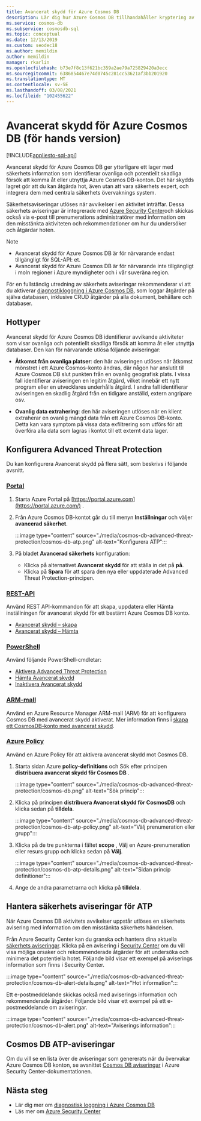 ```yaml
---
title: Avancerat skydd för Azure Cosmos DB
description: Lär dig hur Azure Cosmos DB tillhandahåller kryptering av data i vila och hur de implementeras.
ms.service: cosmos-db
ms.subservice: cosmosdb-sql
ms.topic: conceptual
ms.date: 12/13/2019
ms.custom: seodec18
ms.author: memildin
author: memildin
manager: rkarlin
ms.openlocfilehash: b73e7f8c13f621bc359a2ae79a725829420a3ecc
ms.sourcegitcommit: 6386854467e74d0745c281cc53621af3bb201920
ms.translationtype: MT
ms.contentlocale: sv-SE
ms.lasthandoff: 03/08/2021
ms.locfileid: "102455622"
---
```

# <a name="advanced-threat-protection-for-azure-cosmos-db-preview"></a>Avancerat skydd för Azure Cosmos DB (för hands version)
[!INCLUDE[appliesto-sql-api](includes/appliesto-sql-api.md)]

Avancerat skydd för Azure Cosmos DB ger ytterligare ett lager med säkerhets information som identifierar ovanliga och potentiellt skadliga försök att komma åt eller utnyttja Azure Cosmos DB-konton. Det här skydds lagret gör att du kan åtgärda hot, även utan att vara säkerhets expert, och integrera dem med centrala säkerhets övervaknings system.

Säkerhetsaviseringar utlöses när avvikelser i en aktivitet inträffar. Dessa säkerhets aviseringar är integrerade med  [Azure Security Center](https://azure.microsoft.com/services/security-center/)och skickas också via e-post till prenumerations administratörer med information om den misstänkta aktiviteten och rekommendationer om hur du undersöker och åtgärdar hoten.

> [!NOTE]
>
> * Avancerat skydd för Azure Cosmos DB är för närvarande endast tillgängligt för SQL-API: et.
> * Avancerat skydd för Azure Cosmos DB är för närvarande inte tillgängligt i moln regioner i Azure myndigheter och i vår suveräna region.

För en fullständig utredning av säkerhets aviseringar rekommenderar vi att du aktiverar [diagnostikloggning i Azure Cosmos DB](./monitor-cosmos-db.md), som loggar åtgärder på själva databasen, inklusive CRUD åtgärder på alla dokument, behållare och databaser.

## <a name="threat-types"></a>Hottyper

Avancerat skydd för Azure Cosmos DB identifierar avvikande aktiviteter som visar ovanliga och potentiellt skadliga försök att komma åt eller utnyttja databaser. Den kan för närvarande utlösa följande aviseringar:

- **Åtkomst från ovanliga platser**: den här aviseringen utlöses när åtkomst mönstret i ett Azure Cosmos-konto ändras, där någon har anslutit till Azure Cosmos DB slut punkten från en ovanlig geografisk plats. I vissa fall identifierar aviseringen en legitim åtgärd, vilket innebär ett nytt program eller en utvecklares underhålls åtgärd. I andra fall identifierar aviseringen en skadlig åtgärd från en tidigare anställd, extern angripare osv.

- **Ovanlig data extrahering**: den här aviseringen utlöses när en klient extraherar en ovanlig mängd data från ett Azure Cosmos DB-konto. Detta kan vara symptom på vissa data exfiltrering som utförs för att överföra alla data som lagras i kontot till ett externt data lager.



## <a name="configure-advanced-threat-protection"></a>Konfigurera Advanced Threat Protection

Du kan konfigurera Avancerat skydd på flera sätt, som beskrivs i följande avsnitt.

### <a name="portal"></a>[Portal](#tab/azure-portal)

1. Starta Azure Portal på  [https://portal.azure.com](https://portal.azure.com/) .

2. Från Azure Cosmos DB-kontot går du till menyn **Inställningar** och väljer **avancerad säkerhet**.

    :::image type="content" source="./media/cosmos-db-advanced-threat-protection/cosmos-db-atp.png" alt-text="Konfigurera ATP":::

3. På bladet **Avancerad säkerhets** konfiguration:

    * Klicka på alternativet **Avancerat skydd** för att ställa in det på **på**.
    * Klicka på **Spara** för att spara den nya eller uppdaterade Advanced Threat Protection-principen.   

### <a name="rest-api"></a>[REST-API](#tab/rest-api)

Använd REST API-kommandon för att skapa, uppdatera eller Hämta inställningen för avancerat skydd för ett bestämt Azure Cosmos DB konto.

* [Avancerat skydd – skapa](/rest/api/securitycenter/advancedthreatprotection/create)
* [Avancerat skydd – Hämta](/rest/api/securitycenter/advancedthreatprotection/get)

### <a name="powershell"></a>[PowerShell](#tab/azure-powershell)

Använd följande PowerShell-cmdletar:

* [Aktivera Advanced Threat Protection](/powershell/module/az.security/enable-azsecurityadvancedthreatprotection)
* [Hämta Avancerat skydd](/powershell/module/az.security/get-azsecurityadvancedthreatprotection)
* [Inaktivera Avancerat skydd](/powershell/module/az.security/disable-azsecurityadvancedthreatprotection)

### <a name="arm-template"></a>[ARM-mall](#tab/arm-template)

Använd en Azure Resource Manager ARM-mall (ARM) för att konfigurera Cosmos DB med avancerat skydd aktiverat.
Mer information finns i [skapa ett CosmosDB-konto med avancerat skydd](https://azure.microsoft.com/resources/templates/201-cosmosdb-advanced-threat-protection-create-account/).

### <a name="azure-policy"></a>[Azure Policy](#tab/azure-policy)

Använd en Azure Policy för att aktivera avancerat skydd mot Cosmos DB.

1. Starta sidan Azure **policy-definitions** och Sök efter principen **distribuera avancerat skydd för Cosmos DB** .

    :::image type="content" source="./media/cosmos-db-advanced-threat-protection/cosmos-db.png" alt-text="Sök princip"::: 

1. Klicka på principen **distribuera Avancerat skydd för CosmosDB** och klicka sedan på **tilldela**.

    :::image type="content" source="./media/cosmos-db-advanced-threat-protection/cosmos-db-atp-policy.png" alt-text="Välj prenumeration eller grupp":::


1. Klicka på de tre punkterna i fältet **scope** , Välj en Azure-prenumeration eller resurs grupp och klicka sedan på **Välj**.

    :::image type="content" source="./media/cosmos-db-advanced-threat-protection/cosmos-db-atp-details.png" alt-text="Sidan princip definitioner":::


1. Ange de andra parametrarna och klicka på **tilldela**.




## <a name="manage-atp-security-alerts"></a>Hantera säkerhets aviseringar för ATP

När Azure Cosmos DB aktivitets avvikelser uppstår utlöses en säkerhets avisering med information om den misstänkta säkerhets händelsen. 

 Från Azure Security Center kan du granska och hantera dina aktuella [säkerhets aviseringar](../security-center/security-center-alerts-overview.md).  Klicka på en avisering i [Security Center](https://ms.portal.azure.com/#blade/Microsoft_Azure_Security/SecurityMenuBlade/0) om du vill visa möjliga orsaker och rekommenderade åtgärder för att undersöka och minimera det potentiella hotet. Följande bild visar ett exempel på aviserings information som finns i Security Center.

 :::image type="content" source="./media/cosmos-db-advanced-threat-protection/cosmos-db-alert-details.png" alt-text="Hot information":::

Ett e-postmeddelande skickas också med aviserings information och rekommenderade åtgärder. Följande bild visar ett exempel på ett e-postmeddelande om aviseringar.

 :::image type="content" source="./media/cosmos-db-advanced-threat-protection/cosmos-db-alert.png" alt-text="Aviserings information":::

## <a name="cosmos-db-atp-alerts"></a>Cosmos DB ATP-aviseringar

 Om du vill se en lista över de aviseringar som genererats när du övervakar Azure Cosmos DB konton, se avsnittet [Cosmos DB aviseringar](../security-center/alerts-reference.md#alerts-azurecosmos) i Azure Security Center-dokumentationen.

## <a name="next-steps"></a>Nästa steg

* Lär dig mer om [diagnostisk loggning i Azure Cosmos DB](cosmosdb-monitor-resource-logs.md)
* Läs mer om [Azure Security Center](../security-center/security-center-introduction.md)